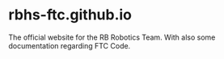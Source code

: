 # rbhs-ftc.github.io

The official website for the RB Robotics Team. With also some documentation regarding FTC Code.

